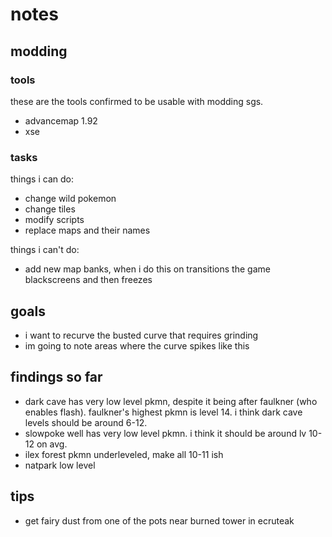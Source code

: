 
# notes

## modding

### tools

these are the tools confirmed to be usable with modding sgs.
+ advancemap 1.92
+ xse

### tasks
things i can do:
- change wild pokemon
- change tiles
- modify scripts
- replace maps and their names

things i can't do:
- add new map banks, when i do this on transitions the game blackscreens and then freezes

## goals
- i want to recurve the busted curve that requires grinding
- im going to note areas where the curve spikes like this

## findings so far

- dark cave has very low level pkmn, despite it being after faulkner (who enables flash). faulkner's highest pkmn is level 14. i think dark cave levels should be around 6-12.
- slowpoke well has very low level pkmn. i think it should be around lv 10-12 on avg.
- ilex forest pkmn underleveled, make all 10-11 ish
- natpark low level

## tips
- get fairy dust from one of the pots near burned tower in ecruteak
